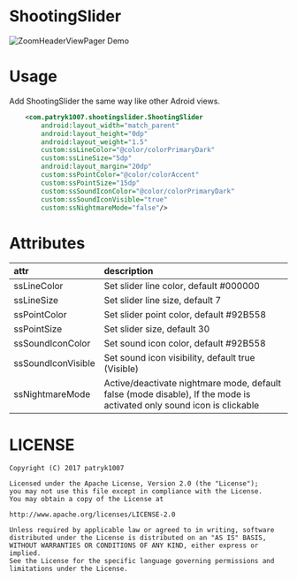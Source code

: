 # ShootingSlider

![ZoomHeaderViewPager Demo](screen/demo1.gif)

# Usage

Add ShootingSlider the same way like other Adroid views.

```xml
    <com.patryk1007.shootingslider.ShootingSlider
        android:layout_width="match_parent"
        android:layout_height="0dp"
        android:layout_weight="1.5"
        custom:ssLineColor="@color/colorPrimaryDark"
        custom:ssLineSize="5dp"
        android:layout_margin="20dp"
        custom:ssPointColor="@color/colorAccent"
        custom:ssPointSize="15dp"
        custom:ssSoundIconColor="@color/colorPrimaryDark"
        custom:ssSoundIconVisible="true"
        custom:ssNightmareMode="false"/>

```

# Attributes


| attr | description |
|:---|:---|
| ssLineColor | Set slider line color, default #000000 |
| ssLineSize | Set slider line size, default 7 |
| ssPointColor | Set slider point color, default #92B558 |
| ssPointSize | Set slider size, default 30 |
| ssSoundIconColor | Set sound icon color, default #92B558 |
| ssSoundIconVisible | Set sound icon visibility, default true (Visible)  |
| ssNightmareMode |  Active/deactivate nightmare mode, default false (mode disable), If the mode is activated only sound icon is clickable  |

# LICENSE

```
Copyright (C) 2017 patryk1007

Licensed under the Apache License, Version 2.0 (the "License");
you may not use this file except in compliance with the License.
You may obtain a copy of the License at

http://www.apache.org/licenses/LICENSE-2.0

Unless required by applicable law or agreed to in writing, software
distributed under the License is distributed on an "AS IS" BASIS,
WITHOUT WARRANTIES OR CONDITIONS OF ANY KIND, either express or implied.
See the License for the specific language governing permissions and
limitations under the License.
```

[demo_gif]: https://bytebucket.org/moodup/headerviewpager/raw/731ab624167cf459dc8634719de728e0396bcf14/screen/demo1.gif?token=ad81426659b7884ea43e60a7f5d3db0eab359346
